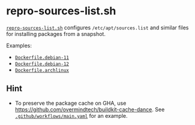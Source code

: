 # repro-sources-list.sh

[`repro-sources-list.sh`](./repro-sources-list.sh) configures `/etc/apt/sources.list` and similar files for installing packages from a snapshot.

Examples:
- [`Dockerfile.debian-11`](./Dockerfile.debian-11)
- [`Dockerfile.debian-12`](./Dockerfile.debian-12)
- [`Dockerfile.archlinux`](./Dockerfile.archlinux)

## Hint
- To preserve the package cache on GHA, use <https://github.com/overmindtech/buildkit-cache-dance>.
  See [`.github/workflows/main.yaml`](./github/workflows/main.yaml) for an example.

